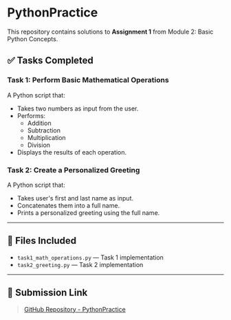 # PythonPractice

This repository contains solutions to **Assignment 1** from Module 2: Basic Python Concepts.

## ✅ Tasks Completed

### Task 1: Perform Basic Mathematical Operations
A Python script that:
- Takes two numbers as input from the user.
- Performs:
  - Addition
  - Subtraction
  - Multiplication
  - Division
- Displays the results of each operation.

### Task 2: Create a Personalized Greeting
A Python script that:
- Takes user's first and last name as input.
- Concatenates them into a full name.
- Prints a personalized greeting using the full name.

---

## 📁 Files Included
- `task1_math_operations.py` — Task 1 implementation
- `task2_greeting.py` — Task 2 implementation

---

## 🔗 Submission Link
> [GitHub Repository - PythonPractice](https://github.com/kumarmithun/PythonPractice)
